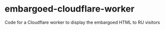 # embargoed-cloudflare-worker
Code for a Cloudflare worker to display the embargoed HTML to RU visitors
